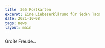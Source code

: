 ```yaml
---
title: 365 Postkarten
excerpt: Eine Liebeserklärung für jeden Tag!
date: 2021-10-08
tags: news
layout: main
---
```


Große Freude...
